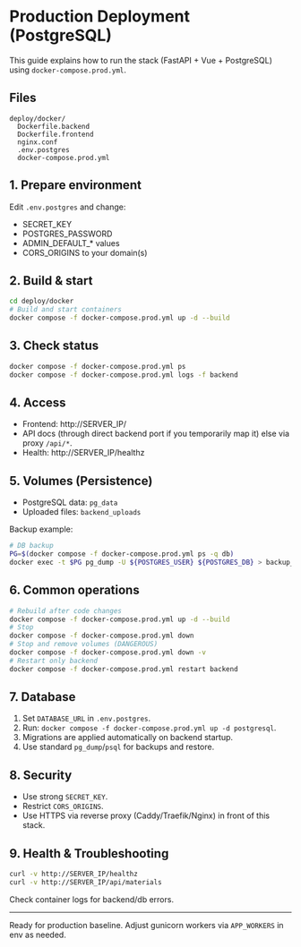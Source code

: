 # Production Deployment (PostgreSQL)

This guide explains how to run the stack (FastAPI + Vue + PostgreSQL) using `docker-compose.prod.yml`.

## Files
```
deploy/docker/
  Dockerfile.backend
  Dockerfile.frontend
  nginx.conf
  .env.postgres
  docker-compose.prod.yml
```

## 1. Prepare environment
Edit `.env.postgres` and change:
- SECRET_KEY
- POSTGRES_PASSWORD
- ADMIN_DEFAULT_* values
- CORS_ORIGINS to your domain(s)

## 2. Build & start
```bash
cd deploy/docker
# Build and start containers
docker compose -f docker-compose.prod.yml up -d --build
```

## 3. Check status
```bash
docker compose -f docker-compose.prod.yml ps
docker compose -f docker-compose.prod.yml logs -f backend
```

## 4. Access
- Frontend: http://SERVER_IP/
- API docs (through direct backend port if you temporarily map it) else via proxy `/api/*`.
- Health: http://SERVER_IP/healthz

## 5. Volumes (Persistence)
- PostgreSQL data: `pg_data`
- Uploaded files: `backend_uploads`

Backup example:
```bash
# DB backup
PG=$(docker compose -f docker-compose.prod.yml ps -q db)
docker exec -t $PG pg_dump -U ${POSTGRES_USER} ${POSTGRES_DB} > backup_$(date +%Y%m%d_%H%M%S).sql
```

## 6. Common operations
```bash
# Rebuild after code changes
docker compose -f docker-compose.prod.yml up -d --build
# Stop
docker compose -f docker-compose.prod.yml down
# Stop and remove volumes (DANGEROUS)
docker compose -f docker-compose.prod.yml down -v
# Restart only backend
docker compose -f docker-compose.prod.yml restart backend
```

## 7. Database
1. Set `DATABASE_URL` in `.env.postgres`.
2. Run: `docker compose -f docker-compose.prod.yml up -d postgresql`.
3. Migrations are applied automatically on backend startup.
4. Use standard `pg_dump`/`psql` for backups and restore.

## 8. Security
- Use strong `SECRET_KEY`.
- Restrict `CORS_ORIGINS`.
- Use HTTPS via reverse proxy (Caddy/Traefik/Nginx) in front of this stack.

## 9. Health & Troubleshooting
```bash
curl -v http://SERVER_IP/healthz
curl -v http://SERVER_IP/api/materials
```
Check container logs for backend/db errors.

---
Ready for production baseline. Adjust gunicorn workers via `APP_WORKERS` in env as needed.

